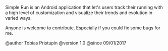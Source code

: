 
Simple Run is an Android application that let's users track their running
with a high level of customization and visualize their trends and evolution in varied ways.

Anyone is welcome to contribute. Especially if you could fix some bugs for me.
 
@author Tobias Pristupin
@version 1.0
@since 09/01/2017
